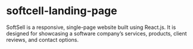 # softcell-landing-page
SoftSell is a responsive, single-page website built using React.js. It is designed for showcasing a software company’s services, products, client reviews, and contact options.
